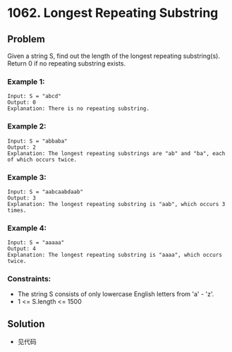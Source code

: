 # 1062. Longest Repeating Substring
## Problem

Given a string S, find out the length of the longest repeating substring(s). Return 0 if no repeating substring exists.

 

### Example 1:

```
Input: S = "abcd"
Output: 0
Explanation: There is no repeating substring.
```

### Example 2:

```
Input: S = "abbaba"
Output: 2
Explanation: The longest repeating substrings are "ab" and "ba", each of which occurs twice.
```

### Example 3:

```
Input: S = "aabcaabdaab"
Output: 3
Explanation: The longest repeating substring is "aab", which occurs 3 times.
```

### Example 4:

```
Input: S = "aaaaa"
Output: 4
Explanation: The longest repeating substring is "aaaa", which occurs twice.
```

### Constraints:

- The string S consists of only lowercase English letters from 'a' - 'z'.
- 1 <= S.length <= 1500

## Solution

- 见代码